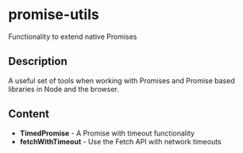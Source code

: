 # promise-utils
Functionality to extend native Promises

## Description
A useful set of tools when working with Promises and Promise based libraries in Node and the browser.

## Content
* **TimedPromise** - A Promise with timeout functionality
* **fetchWithTimeout** - Use the Fetch API with network timeouts
